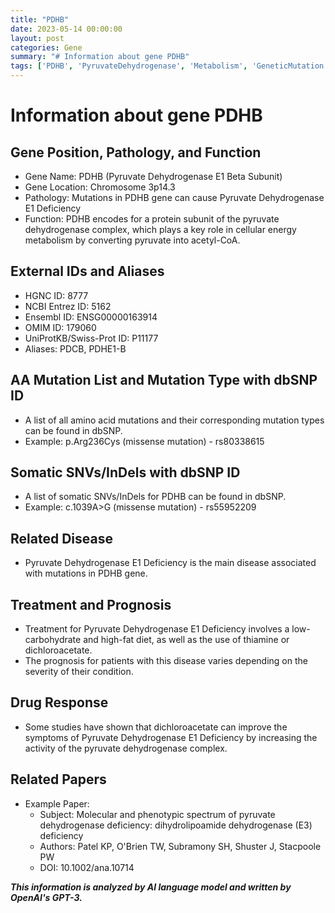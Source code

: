 ```yaml
---
title: "PDHB"
date: 2023-05-14 00:00:00
layout: post
categories: Gene
summary: "# Information about gene PDHB"
tags: ['PDHB', 'PyruvateDehydrogenase', 'Metabolism', 'GeneticMutation', 'Disease', 'Treatment', 'Prognosis', 'DrugResponse']
---
```


# Information about gene PDHB

## Gene Position, Pathology, and Function
- Gene Name: PDHB (Pyruvate Dehydrogenase E1 Beta Subunit)
- Gene Location: Chromosome 3p14.3
- Pathology: Mutations in PDHB gene can cause Pyruvate Dehydrogenase E1 Deficiency 
- Function: PDHB encodes for a protein subunit of the pyruvate dehydrogenase complex, which plays a key role in cellular energy metabolism by converting pyruvate into acetyl-CoA.

## External IDs and Aliases
- HGNC ID: 8777
- NCBI Entrez ID: 5162
- Ensembl ID: ENSG00000163914
- OMIM ID: 179060
- UniProtKB/Swiss-Prot ID: P11177
- Aliases: PDCB, PDHE1-B

## AA Mutation List and Mutation Type with dbSNP ID
- A list of all amino acid mutations and their corresponding mutation types can be found in dbSNP.
- Example: p.Arg236Cys (missense mutation) - rs80338615

## Somatic SNVs/InDels with dbSNP ID
- A list of somatic SNVs/InDels for PDHB can be found in dbSNP.
- Example: c.1039A>G (missense mutation) - rs55952209

## Related Disease
- Pyruvate Dehydrogenase E1 Deficiency is the main disease associated with mutations in PDHB gene.

## Treatment and Prognosis
- Treatment for Pyruvate Dehydrogenase E1 Deficiency involves a low-carbohydrate and high-fat diet, as well as the use of thiamine or dichloroacetate.
- The prognosis for patients with this disease varies depending on the severity of their condition.

## Drug Response
- Some studies have shown that dichloroacetate can improve the symptoms of Pyruvate Dehydrogenase E1 Deficiency by increasing the activity of the pyruvate dehydrogenase complex.

## Related Papers
- Example Paper: 
  - Subject: Molecular and phenotypic spectrum of pyruvate dehydrogenase deficiency: dihydrolipoamide dehydrogenase (E3) deficiency
  - Authors: Patel KP, O'Brien TW, Subramony SH, Shuster J, Stacpoole PW
  - DOI: 10.1002/ana.10714

**_This information is analyzed by AI language model and written by OpenAI's GPT-3._**
